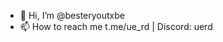 - 👋 Hi, I’m @besteryoutxbe
- 📫 How to reach me t.me/ue_rd | Discord: uerd
<!---
besteryoutxbe/besteryoutxbe is a ✨ special ✨ repository because its `README.md` (this file) appears on your GitHub profile.
You can click the Preview link to take a look at your changes.
--->
